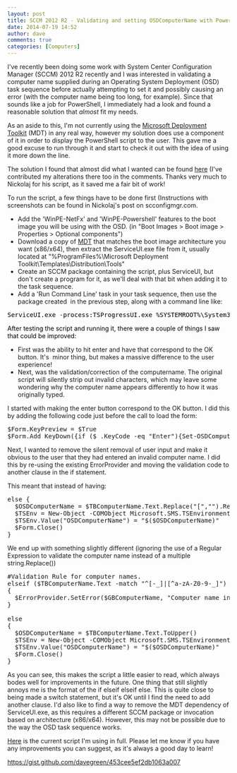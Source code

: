 ```yaml
---
layout: post
title: SCCM 2012 R2 - Validating and setting OSDComputerName with PowerShell
date: 2014-07-19 14:52
author: dave
comments: true
categories: [Computers]
---
```

I've recently been doing some work with System Center Configuration Manager (SCCM) 2012 R2 recently and I was interested in validating a computer name supplied during an Operating System Deployment (OSD) task sequence before actually attempting to set it and possibly causing an error (with the computer name being too long, for example). Since that sounds like a job for PowerShell, I immediately had a look and found a reasonable solution that <em>almost</em> fit my needs.

As an aside to this, I'm not currently using the <a href="http://technet.microsoft.com/en-gb/windows/dn475741.aspx">Microsoft Deployment Toolkit</a> (MDT) in any real way, however my solution does use a component of it in order to display the PowerShell script to the user. This gave me a good excuse to run through it and start to check it out with the idea of using it more down the line.

The solution I found that almost did what I wanted can be found <a href="http://www.scconfigmgr.com/2013/10/02/prompt-for-computer-name-during-osd-with-powershell/">here</a> (I've contributed my alterations there too in the comments. Thanks very much to Nickolaj for his script, as it saved me a fair bit of work!

To run the script, a few things have to be done first (Instructions with screenshots can be found in Nickolaj's post on scconfigmgr.com.
<ul>
	<li>Add the 'WinPE-NetFx' and 'WinPE-Powershell' features to the boot image you will be using with the OSD. (in "Boot Images &gt; Boot image &gt; Properties &gt; Optional components")</li>
	<li>Download a copy of <a href="http://technet.microsoft.com/en-gb/windows/dn475741.aspx">MDT</a> that matches the boot image architecture you want (x86/x64), then extract the ServiceUI.exe file from it, usually located at "%ProgramFiles%\Microsoft Deployment Toolkit\Templates\Distribution\Tools"</li>
	<li>Create an SCCM package containing the script, plus ServiceUI, but don't create a program for it, as we'll deal with that bit when adding it to the task sequence.</li>
	<li>Add a 'Run Command Line' task in your task sequence, then use the package created  in the previous step, along with a command line like:</li>
</ul>
<div class="crayon-pre" style="font-weight: inherit; font-style: inherit; color: #000000;">
<pre id="crayon-53ca7e3fbbc4c035920105-1" class="crayon-line" style="font-weight: inherit !important; font-style: inherit;">ServiceUI.exe -process:TSProgressUI.exe %SYSTEMROOT%\System32\WindowsPowerShell\v1.0\powershell.exe -NoProfile -WindowStyle Hidden -ExecutionPolicy Bypass -File MYSCRIPTFILENAME.ps1</pre>
<div class="crayon-line" style="font-weight: inherit !important; font-style: inherit;">After testing the script and running it, there were a couple of things I saw that could be improved:</div>
</div>
<ul>
	<li>First was the ability to hit enter and have that correspond to the OK button. It's  minor thing, but makes a massive difference to the user experience!</li>
	<li>Next, was the validation/correction of the computername. The original script will silently strip out invalid characters, which may leave some wondering why the computer name appears differently to how it was originally typed.</li>
</ul>
I started with making the enter button correspond to the OK button. I did this by adding the following code just before the call to load the form:
<pre>$Form.KeyPreview = $True
$Form.Add_KeyDown({if ($_.KeyCode -eq "Enter"){Set-OSDComputerName}})</pre>
Next, I wanted to remove the silent removal of user input and make it obvious to the user that they had entered an invalid computer name. I did this by re-using the existing ErrorProvider and moving the validation code to another clause in the if statement.

This meant that instead of having:
<pre>else {
  $OSDComputerName = $TBComputerName.Text.Replace("[","").Replace("]","").Replace(":","").Replace(";","").Replace("|","").Replace("=","").Replace("+","").Replace("*","").Replace("?","").Replace("&lt;","").Replace("&gt;","").Replace("/","").Replace("\","").Replace(",","")
  $TSEnv = New-Object -COMObject Microsoft.SMS.TSEnvironment
  $TSEnv.Value("OSDComputerName") = "$($OSDComputerName)"
  $Form.Close()
}</pre>
We end up with something slightly different (ignoring the use of a Regular Expression to validate the computer name instead of a multiple string.Replace())
<pre>#Validation Rule for computer names.
elseif ($TBComputerName.Text -match "^[-_]|[^a-zA-Z0-9-_]")
{
  $ErrorProvider.SetError($GBComputerName, "Computer name invalid, please correct the computer name.")
}

else
{
  $OSDComputerName = $TBComputerName.Text.ToUpper()
  $TSEnv = New-Object -COMObject Microsoft.SMS.TSEnvironment
  $TSEnv.Value("OSDComputerName") = "$($OSDComputerName)"
  $Form.Close()
}</pre>
As you can see, this makes the script a little easier to read, which always bodes well for improvements in the future. One thing that still slightly annoys me is the format of the if elseif elseif else. This is quite close to being made a switch statement, but it's OK until I find the need to add another clause. I'd also like to find a way to remove the MDT dependency of ServiceUI.exe, as this requires a different SCCM package or invocation based on architecture (x86/x64). However, this may not be possible due to the way the OSD task sequence works.

<a href="https://gist.github.com/davegreen/453cee5ef2db1063a007">Here</a> is the current script I'm using in full. Please let me know if you have any improvements you can suggest, as it's always a good day to learn!

https://gist.github.com/davegreen/453cee5ef2db1063a007
